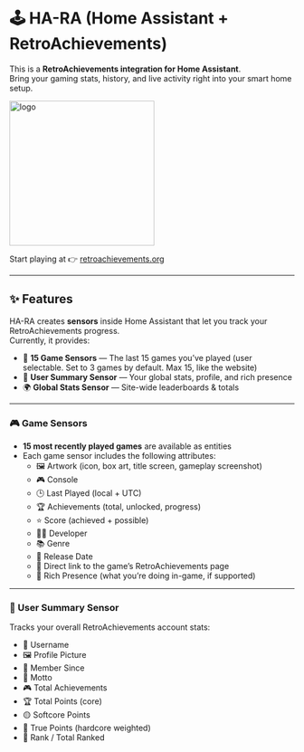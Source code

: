 # 🕹️ HA-RA (Home Assistant + RetroAchievements)

This is a **RetroAchievements integration for Home Assistant**.  
Bring your gaming stats, history, and live activity right into your smart home setup.  

<img width="256" height="256" alt="logo" src="https://github.com/user-attachments/assets/1192e0ad-14ff-40ec-bb83-3ce8af7d0de0"/><br>  

Start playing at 👉 [retroachievements.org](https://retroachievements.org/)  

---

## ✨ Features  
HA-RA creates **sensors** inside Home Assistant that let you track your RetroAchievements progress.  
Currently, it provides:  

- 🎯 **15 Game Sensors** — The last 15 games you’ve played  (user selectable. Set to 3 games by default. Max 15, like the website)
- 👤 **User Summary Sensor** — Your global stats, profile, and rich presence  
- 🌍 **Global Stats Sensor** — Site-wide leaderboards & totals  

---

### 🎮 Game Sensors
- **15 most recently played games** are available as entities
- Each game sensor includes the following attributes:
  - 🖼️ Artwork (icon, box art, title screen, gameplay screenshot)  
  - 🎮 Console  
  - 🕒 Last Played (local + UTC)  
  - 🏆 Achievements (total, unlocked, progress)  
  - ⭐ Score (achieved + possible)  
  - 👨‍💻 Developer  
  - 📚 Genre  
  - 📅 Release Date  
  - 🔗 Direct link to the game’s RetroAchievements page  
  - 💬 Rich Presence (what you’re doing in-game, if supported)

---

### 🧑 User Summary Sensor
Tracks your overall RetroAchievements account stats:
- 🧑 Username
- 🖼️ Profile Picture  
- 📅 Member Since  
- 💬 Motto
- 🎮 Total Achievements  
- 🏆 Total Points (core)  
- 🟡 Softcore Points  
- 🔵 True Points (hardcore weighted)  
- 🥇 Rank / Total Ranked
